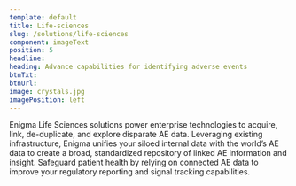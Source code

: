 ```yaml
---
template: default
title: Life-sciences
slug: /solutions/life-sciences
component: imageText
position: 5
headline: 
heading: Advance capabilities for identifying adverse events
btnTxt: 
btnUrl: 
image: crystals.jpg
imagePosition: left
---
```


Enigma Life Sciences solutions power enterprise technologies to acquire, link, de-duplicate, and explore disparate AE 
data. Leveraging existing infrastructure, Enigma unifies your siloed internal data with the world’s AE data to create a 
broad, standardized repository of linked AE information and insight. Safeguard patient health by relying on connected 
AE data to improve your regulatory reporting and signal tracking capabilities.
